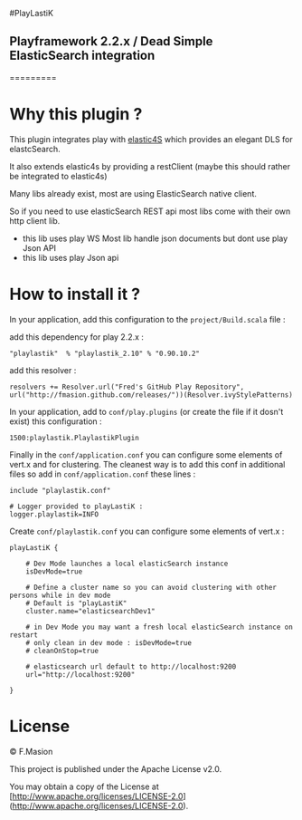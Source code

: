 #PlayLastiK

## Playframework 2.2.x / Dead Simple ElasticSearch integration

=========

# Why this plugin ?

This plugin integrates play with [elastic4S](https://github.com/sksamuel/elastic4s) which provides an elegant DLS for elastcSearch.

It also extends elastic4s by providing a restClient (maybe this should rather be integrated to elastic4s)

Many libs already exist, most are using ElasticSearch native client. 

So if you need to use elasticSearch REST api most libs come with their own http client lib. 
	
- this lib uses play WS
Most lib handle json documents but dont use play Json API
- this lib uses play Json api	


# How to install it ?

In your application, add this configuration to the `project/Build.scala` file :

add this dependency for play 2.2.x :

	"playlastik"  % "playlastik_2.10" % "0.90.10.2"


add this resolver :

	resolvers += Resolver.url("Fred's GitHub Play Repository", url("http://fmasion.github.com/releases/"))(Resolver.ivyStylePatterns)


In your application, add to `conf/play.plugins` (or create the file if it dosn't exist) this configuration :

	1500:playlastik.PlaylastikPlugin

Finally in the `conf/application.conf` you can configure some elements of vert.x  and for clustering. The cleanest way is to add this conf in additional files so add in `conf/application.conf` these lines :
	
	include "playlastik.conf"
	
	# Logger provided to playLastiK :
	logger.playlastik=INFO

Create `conf/playlastik.conf` you can configure some elements of vert.x :
	
	playLastiK {
	
		# Dev Mode launches a local elasticSearch instance
		isDevMode=true
		
		# Define a cluster name so you can avoid clustering with other persons while in dev mode
		# Default is "playLastiK"
		cluster.name="elasticsearchDev1"
		
		# in Dev Mode you may want a fresh local elasticSearch instance on restart
		# only clean in dev mode : isDevMode=true
		# cleanOnStop=true
	
		# elasticsearch url default to http://localhost:9200
		url="http://localhost:9200"
	
	}
  

# License

© F.Masion

This project is published under the Apache License v2.0.

You may obtain a copy of the License at [http://www.apache.org/licenses/LICENSE-2.0] (http://www.apache.org/licenses/LICENSE-2.0).